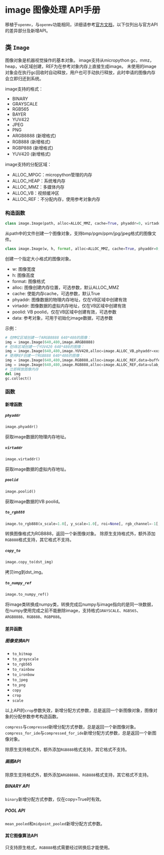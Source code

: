 # image 图像处理 API手册

移植于`openmv`，与`openmv`功能相同，详细请参考[官方文档](https://docs.openmv.io/library/omv.image.html)，以下仅列出与官方API的差异部分及新增API。

## 类 `Image`

图像对象是机器视觉操作的基本对象。
image支持从micropython gc，mmz，heap，vb区域创建，REF为在参考对象内存上直接生成image。
未使用的image对象会在执行gc回收时自动释放，用户也可手动执行释放，此时申请的图像内存会立即归还到系统。

image支持的格式：

- BINARY
- GRAYSCALE
- RGB565
- BAYER
- YUV422
- JPEG
- PNG
- ARGB8888 (新增格式)
- RGB888 (新增格式)
- RGBP888 (新增格式)
- YUV420 (新增格式)

image支持的分配区域：

- ALLOC_MPGC：micropython管理的内存
- ALLOC_HEAP：系统堆内存
- ALLOC_MMZ：多媒体内存
- ALLOC_VB：视频缓冲区
- ALLOC_REF：不分配内存，使用参考对象内存

### 构造函数

```python
class image.Image(path, alloc=ALLOC_MMZ, cache=True, phyaddr=0, virtaddr=0, poolid=0, data=None)
```

从path中的文件创建一个图像对象，支持bmp/pgm/ppm/jpg/jpeg格式的图像文件。

```python
class image.Image(w, h, format, alloc=ALLOC_MMZ, cache=True, phyaddr=0, virtaddr=0, poolid=0, data=None)
```

创建一个指定大小格式的图像对象。

- w: 图像宽度
- h: 图像高度
- format: 图像格式
- alloc: 图像创建内存位置，可选参数，默认ALLOC_MMZ
- cache: 使能内存cache，可选参数，默认True
- phyaddr: 图像数据的物理内存地址，仅在VB区域中创建有效
- virtaddr: 图像数据的虚拟内存地址，仅在VB区域中创建有效
- poolid: VB poolid，仅在VB区域中创建有效，可选参数
- data: 参考对象，可用于初始化image数据，可选参数

示例：

```python
# 在MMZ区域创建一个ARGB8888 640*480的图像：
img = image.Image(640,480,image.ARGB8888)
# 在VB区域创建一个YUV420 640*480的图像：
img = image.Image(640,480,image.YUV420,alloc=image.ALLOC_VB,phyaddr=xxx,virtaddr=xxx,poolid=xxx)
# 使用REF创建一个RGB888 640*480的图像：
img = image.Image(640,480,image.RGB888,alloc=image.ALLOC_REF,data=buffer_obj)
img = image.Image(640,480,image.RGB888,alloc=image.ALLOC_REF,data=ulab_obj)
# 立即释放图像内存
del img
gc.collect()
```

### 函数

#### 新增函数

##### `phyaddr`

```python
image.phyaddr()
```

获取image数据的物理内存地址。

##### `virtaddr`

```python
image.virtaddr()
```

获取image数据的虚拟内存地址。

##### `poolid`

```python
image.poolid()
```

获取image数据的VB poolid。

##### `to_rgb888`

```python
image.to_rgb888(x_scale=1.0[, y_scale=1.0[, roi=None[, rgb_channel=-1[, alpha=256[, color_palette=None[, alpha_palette=None[, hint=0[, alloc=ALLOC_MMZ, cache=True, phyaddr=0, virtaddr=0, poolid=0]]]]]]]])
```

转换图像格式为RGB888，返回一个新图像对象。
除原生支持格式外，额外添加`RGB888`格式支持，其它格式不支持。

##### `copy_to`

```python
image.copy_to(dst_img)
```

拷贝img到dst_img。

##### `to_numpy_ref`

```python
image.to_numpy_ref()
```

将image类转换成numpy类，转换完成后numpy与image指向的是同一块数据，在numpy使用完成之前不能删除image，支持格式`GRAYSCALE`、`RGB565`、`ARGB8888`、`RGB888`、`RGBP888`。

#### 差异函数

##### 图像变换API

- `to_bitmap`
- `to_grayscale`
- `to_rgb565`
- `to_rainbow`
- `to_ironbow`
- `to_jpeg`
- `to_png`
- `copy`
- `crop`
- `scale`

以上API的`crop`参数失效，新增分配方式参数，总是返回一个新图像对象，图像对象的分配参数参考构造函数。

`compress`与`compressed`新增分配方式参数，总是返回一个新图像对象。
`compress_for_ide`与`compressed_for_ide`新增分配方式参数，总是返回一个新图像对象。

除原生支持格式外，额外添加`RGB888`格式支持，其它格式不支持。

##### 画图API

除原生支持格式外，额外添加`ARGB8888`、`RGB888`格式支持，其它格式不支持。

##### BINARY API

`binary`新增分配方式参数，仅在copy=True时有效。

##### POOL API

`mean_pooled`和`midpoint_pooled`新增分配方式参数。

#### 其它图像算法API

只支持原生格式，`RGB888`格式需要经过转换后才能使用。
